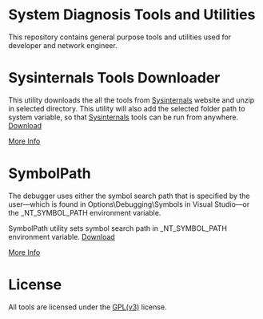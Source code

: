 # System Diagnosis Tools and Utilities
This repository contains general purpose tools and utilities used for developer and network engineer. 

# Sysinternals Tools Downloader
This utility downloads the all the tools from [Sysinternals](https://technet.microsoft.com/en-us/sysinternals/bb545021.aspx) website and unzip in selected directory. This utility will also add the selected folder path to system variable, so that [Sysinternals](https://technet.microsoft.com/en-us/sysinternals/bb545021.aspx) tools can be run from anywhere. [Download](https://github.com/abhishekgoenka/tools-and-utilities/blob/master/tools/binaries/SysinternalsToolsDownloader.exe) 

[More Info](https://github.com/abhishekgoenka/tools-and-utilities/tree/master/tools/SysinternalsToolDownloader)

# SymbolPath
The debugger uses either the symbol search path that is specified by the user—which is found in Options\Debugging\Symbols in Visual Studio—or the _NT_SYMBOL_PATH environment variable. 

SymbolPath utility sets symbol search path in _NT_SYMBOL_PATH environment variable. [Download](https://github.com/abhishekgoenka/tools-and-utilities/blob/master/tools/binaries/SymbolPath.exe) 

[More Info](https://github.com/abhishekgoenka/tools-and-utilities/tree/master/tools/SymbolPath/SymbolPath.Console)

# License
All tools are licensed under the [GPL(v3)](https://www.gnu.org/licenses/gpl-3.0.en.html) license.